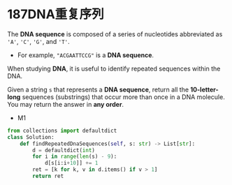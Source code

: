 # 187DNA重复序列

The **DNA sequence** is composed of a series of nucleotides abbreviated as `'A'`, `'C'`, `'G'`, and `'T'`.

- For example, `"ACGAATTCCG"` is a **DNA sequence**.

When studying **DNA**, it is useful to identify repeated sequences within the DNA.

Given a string `s` that represents a **DNA sequence**, return all the **10-letter-long** sequences (substrings) that occur more than once in a DNA molecule. You may return the answer in **any order**.

* M1

```python
from collections import defaultdict
class Solution:
    def findRepeatedDnaSequences(self, s: str) -> List[str]:
        d = defaultdict(int)
        for i in range(len(s) - 9):
            d[s[i:i+10]] += 1
        ret = [k for k, v in d.items() if v > 1]
        return ret
```

